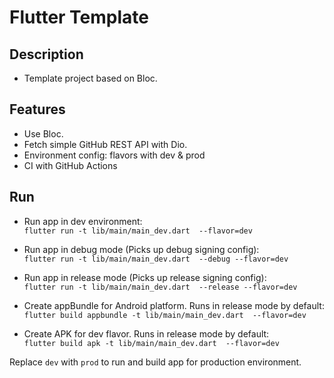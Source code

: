 # Flutter Template

## Description
* Template project based on Bloc.

## Features
* Use Bloc.
* Fetch simple GitHub REST API with Dio.
* Environment config: flavors with dev & prod
* CI with GitHub Actions

## Run
* Run app in dev environment:<br>
`flutter run -t lib/main/main_dev.dart  --flavor=dev`

* Run app in debug mode (Picks up debug signing config):<br>
`flutter run -t lib/main/main_dev.dart  --debug --flavor=dev`

* Run app in release mode (Picks up release signing config):<br>
`flutter run -t lib/main/main_dev.dart  --release --flavor=dev`

* Create appBundle for Android platform. Runs in release mode by default:<br>
`flutter build appbundle -t lib/main/main_dev.dart  --flavor=dev`

* Create APK for dev flavor. Runs in release mode by default:<br>
`flutter build apk -t lib/main/main_dev.dart  --flavor=dev`

Replace `dev` with `prod` to run and build app for production environment.